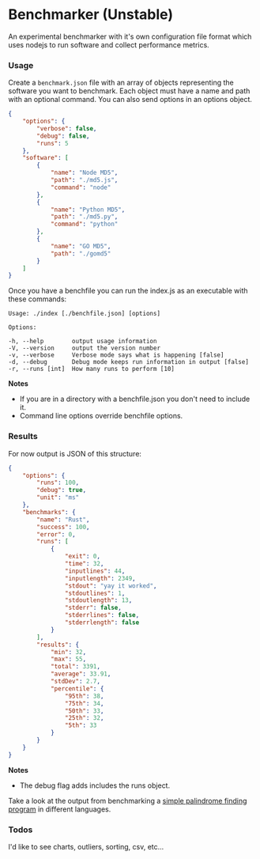 # Benchmarker (Unstable)

An experimental benchmarker with it's own configuration file format which uses nodejs to run software and collect performance metrics. 

### Usage

Create a `benchmark.json` file with an array of objects representing the software you want to benchmark. Each object must have a name and path with an optional command. You can also send options in an options object.

```json
{
    "options": {
        "verbose": false,
        "debug": false,
        "runs": 5
    },
    "software": [
        {
            "name": "Node MD5",
            "path": "./md5.js",
            "command": "node"
        },
        {
            "name": "Python MD5",
            "path": "./md5.py",
            "command": "python"
        },
        {
            "name": "GO MD5",
            "path": "./gomd5"
        }
    ]
}
```

Once you have a benchfile you can run the index.js as an executable with these commands:

    Usage: ./index [./benchfile.json] [options]

    Options:

    -h, --help        output usage information
    -V, --version     output the version number
    -v, --verbose     Verbose mode says what is happening [false]
    -d, --debug       Debug mode keeps run information in output [false]
    -r, --runs [int]  How many runs to perform [10]

**Notes**
- If you are in a directory with a benchfile.json you don't need to include it. 
- Command line options override benchfile options.

### Results

For now output is JSON of this structure:

```json
{
    "options": {
        "runs": 100,
        "debug": true,
        "unit": "ms"
    },
    "benchmarks": {
        "name": "Rust",
        "success": 100,
        "error": 0,
        "runs": [
            {
                "exit": 0,
                "time": 32,
                "inputlines": 44,
                "inputlength": 2349,
                "stdout": "yay it worked",
                "stdoutlines": 1,
                "stdoutlength": 13,
                "stderr": false,
                "stderrlines": false,
                "stderrlength": false
            }
        ],
        "results": {
            "min": 32,
            "max": 55,
            "total": 3391,
            "average": 33.91,
            "stdDev": 2.7,
            "percentile": {
                "95th": 38,
                "75th": 34,
                "50th": 33,
                "25th": 32,
                "5th": 33
            }
        }
    }
}
```

**Notes**

- The debug flag adds includes the runs object.

Take a look at the output from benchmarking a [simple palindrome finding program](https://github.com/montanaflynn/palindromes) in different languages. 

### Todos

I'd like to see charts, outliers, sorting, csv, etc...
